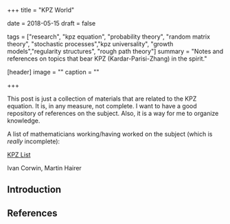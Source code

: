 +++
title = "KPZ World"

date = 2018-05-15
draft = false

tags = ["research", "kpz equation", "probability theory", "random matrix theory", "stochastic processes","kpz universality", "growth models","regularity structures", "rough path theory"]
summary = "Notes and references on topics that bear KPZ (Kardar-Parisi-Zhang) in the spirit."

[header]
image = ""
caption = ""

+++

This post is just a collection of materials that are related to the KPZ equation. It is, in any measure, not complete. I want to have a good repository of references on the subject. Also, it is a way for me to organize knowledge. 

A list of mathematicians working/having worked on the subject (which is _really_ incomplete): 
<div class="accordion">
<div class="accordion-section">
<a class="accordion-section-title" href="#mathlist">KPZ List</a>
<div id="mathlist" class="accordion-section-content">
<p>Ivan Corwin, Martin Hairer</p>
</div><!--end .accordion-section-content-->
</div><!--end .accordion-section-->
</div><!--end .accordion-->

## Introduction

## References

